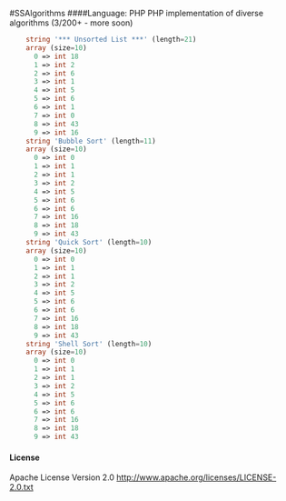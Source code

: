 #SSAlgorithms
####Language: PHP 
PHP implementation of diverse algorithms (3/200+ - more soon)

```PHP
	string '*** Unsorted List ***' (length=21)
	array (size=10)
	  0 => int 18
	  1 => int 2
	  2 => int 6
	  3 => int 1
	  4 => int 5
	  5 => int 6
	  6 => int 1
	  7 => int 0
	  8 => int 43
	  9 => int 16
	string 'Bubble Sort' (length=11)
	array (size=10)
	  0 => int 0
	  1 => int 1
	  2 => int 1
	  3 => int 2
	  4 => int 5
	  5 => int 6
	  6 => int 6
	  7 => int 16
	  8 => int 18
	  9 => int 43
	string 'Quick Sort' (length=10)
	array (size=10)
	  0 => int 0
	  1 => int 1
	  2 => int 1
	  3 => int 2
	  4 => int 5
	  5 => int 6
	  6 => int 6
	  7 => int 16
	  8 => int 18
	  9 => int 43
	string 'Shell Sort' (length=10)
	array (size=10)
	  0 => int 0
	  1 => int 1
	  2 => int 1
	  3 => int 2
	  4 => int 5
	  5 => int 6
	  6 => int 6
	  7 => int 16
	  8 => int 18
	  9 => int 43
```

#### License
Apache License Version 2.0
http://www.apache.org/licenses/LICENSE-2.0.txt
